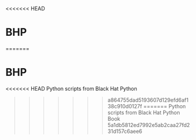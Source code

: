 <<<<<<< HEAD
# BHP
=======
# BHP

<<<<<<< HEAD
Python scripts from Black Hat Python
>>>>>>> a864755dad5193607d129efd6af138c910d0127f
=======
Python scripts from Black Hat Python Book
>>>>>>> 5a1db5812ed7992e5ab2caa27fd231d157c6aee6
